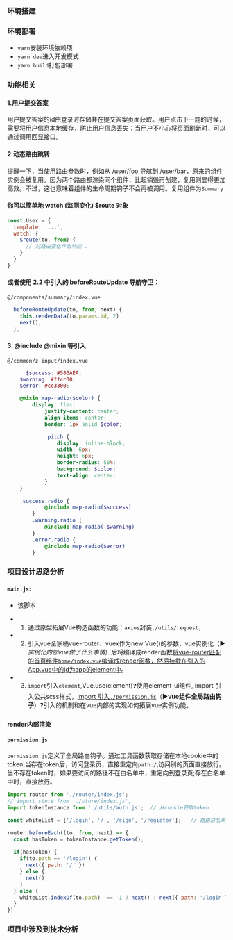 ### 环境搭建
### 环境部署
- `yarn`安装环境依赖项
- `yarn dev`进入开发模式
- `yarn build`打包部署

### 功能相关
#### 1.用户提交答案
用户提交答案的id由登录时存储并在提交答案页面获取。用户点击下一题的时候，需要将用户信息本地缓存，防止用户信息丢失；当用户不小心将页面刷新时，可以通过调用回显接口。
#### 2.动态路由跳转
提醒一下，当使用路由参数时，例如从 /user/foo 导航到 /user/bar，原来的组件实例会被复用。因为两个路由都渲染同个组件，比起销毁再创建，复用则显得更加高效。不过，这也意味着组件的生命周期钩子不会再被调用。复用组件为`Summary`
#### 你可以简单地 watch (监测变化) $route 对象
```javascript
const User = {
  template: '...',
  watch: {
    $route(to, from) {
      // 对路由变化作出响应...
    }
  }
}
```
#### 或者使用 2.2 中引入的 beforeRouteUpdate 导航守卫：
`@/components/summary/index.vue`
```javascript
  beforeRouteUpdate(to, from, next) {
    this.renderData(to.params.id, 2)
    next();
  },
```

#### 3. @include @mixin 等引入
`@/common/z-input/index.vue`
```scss
      $success: #586AEA;
    $warning: #ffcc00;
    $error: #cc3300;

    @mixin map-radio($color) {
        display: flex;
            justify-content: center;
            align-items: center;
            border: 1px solid $color;

            .pitch {
                display: inline-block;
                width: 6px;
                height: 6px;
                border-radius: 50%;
                background: $color;
                text-align: center;
            }
    }

    .success.radio {
            @include map-radio($success)
        }
        .warning.radio {
            @include map-radio( $warning)
        }
        .error.radio {
            @include map-radio($error)
        }
```
### 项目设计思路分析
#### `main.js`:
- 该脚本
+ 1.  通过原型拓展Vue构造函数的功能：`axios`封装`./utils/request`，
+ 2. 引入vue全家桶vue-router、vuex作为new Vue()的参数，vue实例化（▶*实例化内部vue做了什么事情*）后将编译成render函数[将vue-router匹配的首页组件`home/index.vue`编译成render函数，然后挂载在引入的App.vue中的id为app的element中](#render内部渲染)。
+ 3. `import`引入`element`,Vue.use(element)❓使用element-ui组件, import 引入公共scss样式，[import 引入`./permission.js`](#`permission.js`)（▶**vue组件全局路由钩子**）❓引入的机制和在vue内部的实现如何拓展vue实例功能。

#### render内部渲染
#### `permission.js`
  `permission.js`定义了全局路由钩子。通过工具函数获取存储在本地cookie中的token;当存在token后，访问登录页，直接重定向`path:/`,访问别的页面直接放行。当不存在token时，如果要访问的路径不在白名单中，重定向到登录页;存在白名单中时，直接放行。
  ```javascript
  import router from './router/index.js';
  // import store from './store/index.js';
  import tokenInstance from './utils/auth.js';  // 从cookie获取token

  const whiteList = ['/login', '/', '/sign', '/register'];   // 路由白名单

  router.beforeEach((to, from, next) => { 
    const hasToken = tokenInstance.getToken();
   
    if(hasToken) {
      if(to.path == '/login') {
        next({ path: '/' })
      } else {
        next();  
      }
    } else {
      whiteList.indexOf(to.path) !== -1 ? next() : next({ path: '/login'})
    }
  })
  ```

### 项目中涉及到技术分析
